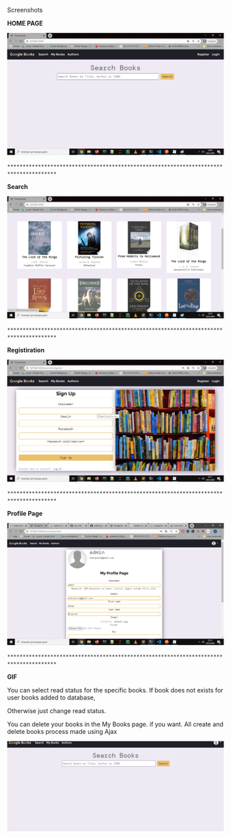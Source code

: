 Screenshots

**HOME PAGE**

![home](screenshots/home.png?raw=true "Home")



 `**************************************************************************************`

**Search**

![search](screenshots/search.png?raw=true "Search")



`**************************************************************************************`

**Registiration**

![register](screenshots/register.png?raw=true "Register")

`**************************************************************************************`

**Profile Page**

![profile](screenshots/profile.png?raw=true "Profile")



`**************************************************************************************`

**GIF**

You can select read status for the specific books. If book does not exists for user books added to database,

Otherwise just change read status.

You can delete your books in the My Books page. if you want.
All create and delete books process made using Ajax

![myBooks](screenshots/myBooks.gif?raw=true "myBooks")
